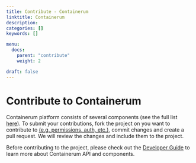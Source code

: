 ```yaml
---
title: Contribute - Containerum
linktitle: Containerum
description:
categories: []
keywords: []

menu:
  docs:
    parent: "contribute"
    weight: 2

draft: false
---
```


# Contribute to Containerum
Containerum platform consists of several components (see the full list [here](https://github.com/containerum/containerum)).
To submit your contributions, fork the project on you want to contribute to [(e.g. permissions, auth, etc.)](https://github.com/containerum/), commit changes and create a pull request. We will review the changes and include them to the project.

Before contributing to the project, please check out the [Developer Guide](/developer-guide/) to learn more about Containerum API and components.
